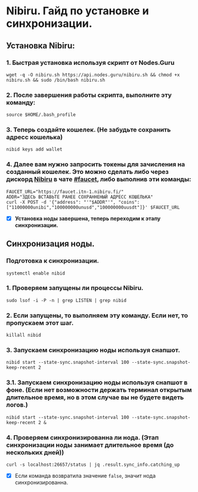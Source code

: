 # Nibiru. Гайд по установке и синхронизации.
## Установка Nibiru:

### 1. Быстрая установка используя скрипт от Nodes.Guru
```shell
wget -q -O nibiru.sh https://api.nodes.guru/nibiru.sh && chmod +x nibiru.sh && sudo /bin/bash nibiru.sh
```
### 2. После завершения работы скрипта, выполните эту команду:
```shell
source $HOME/.bash_profile
```
### 3. Теперь создайте кошелек. (Не забудьте сохранить адресс кошелька)
```shell
nibid keys add wallet
```
### 4. Далее вам нужно запросить токены для зачисления на созданный кошелек. Это можно сделать либо через дискорд [Nibiru](https://discord.gg/nibirufi) в чате [#faucet](https://discord.com/channels/947911971515293759/984840062871175219), либо выполнив эти команды:
```shell
FAUCET_URL="https://faucet.itn-1.nibiru.fi/"
ADDR="ЗДЕСЬ ВСТАВЬТЕ РАНЕЕ СОХРАННЕНЫЙ АДРЕСС КОШЕЛЬКА"
curl -X POST -d '{"address": "'"$ADDR"'", "coins": ["11000000unibi","100000000unusd","100000000uusdt"]}' $FAUCET_URL
```
- [x] **Установка ноды завершена, теперь переходим к этапу синхронизации.**
## Синхронизация ноды.

### Подготовка к синхронизации.
```shell
systemctl enable nibid
```

### 1. Проверяем запущены ли процессы Nibiru.
```shell
sudo lsof -i -P -n | grep LISTEN | grep nibid
```
### 2. Если запущены, то выполняем эту команду. Если нет, то пропускаем этот шаг.
```shell
killall nibid
```
### 3. Запускаем синхронизацию ноды используя снапшот.
```shell
nibid start --state-sync.snapshot-interval 100 --state-sync.snapshot-keep-recent 2
```
### 3.1. Запускаем синхронизацию ноды используя снапшот в фоне. (Если нет возможности держать терминал открытым длительное время, но в этом случае вы не будете видеть логов.)
```shell
nibid start --state-sync.snapshot-interval 100 --state-sync.snapshot-keep-recent 2 &
```

### 4. Проверяем синхронизированна ли нода. (Этап синхронизации ноды занимает длительное время (до нескольких дней))
```shell
curl -s localhost:26657/status | jq .result.sync_info.catching_up
```
- [x] Если команда возвратила значение ``false``, значит нода синхронизированна.
